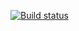 [![Build status](https://build.appcenter.ms/v0.1/apps/0631f19b-97ac-4165-b3e1-b740f7742809/branches/main/badge)](https://appcenter.ms)
